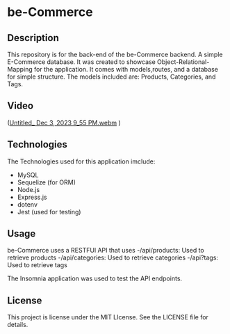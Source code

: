 # be-Commerce

## Description
This repository is for the back-end of the be-Commerce backend. A simple E-Commerce database. It was created to showcase Object-Relational-Mapping for the application. It comes with models,routes, and a database for simple structure. The models included are: Products, Categories, and Tags.

## Video 

([Untitled_ Dec 3, 2023 9_55 PM.webm](https://github.com/Narvinator/be-commerce/assets/144052327/9ceaf60a-ccdb-4f55-8e39-bdbb2e768984)
)

## Technologies
The Technologies used for this application imclude:
- MySQL
- Sequelize (for ORM)
- Node.js
- Express.js
- dotenv
- Jest (used for testing)


## Usage
be-Commerce uses a RESTFUl API that uses
-/api/products: Used to retrieve products
-/api/categories: Used to retrieve categories
-/api?tags: Used to retrieve tags

The Insomnia application was used to test the API endpoints. 

## License

This project is license under the MIT LIcense. See the LICENSE file for details.







